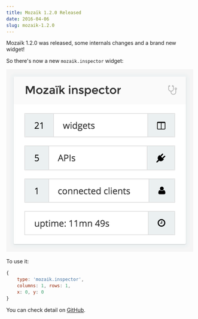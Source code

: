 ```yaml
---
title: Mozaïk 1.2.0 Released
date: 2016-04-06
slug: mozaik-1.2.0
---
```

Mozaïk 1.2.0 was released, some internals changes and a brand new widget!

So there's now a new `mozaik.inspector` widget:

![Mozaïk inspector widget](/images/mozaik-inspector-widget.png)

To use it:

```javascript
{
    type: 'mozaik.inspector',
    columns: 1, rows: 1,
    x: 0, y: 0
}
```

You can check detail on [GitHub](https://github.com/plouc/mozaik/releases/tag/v1.2.0).
